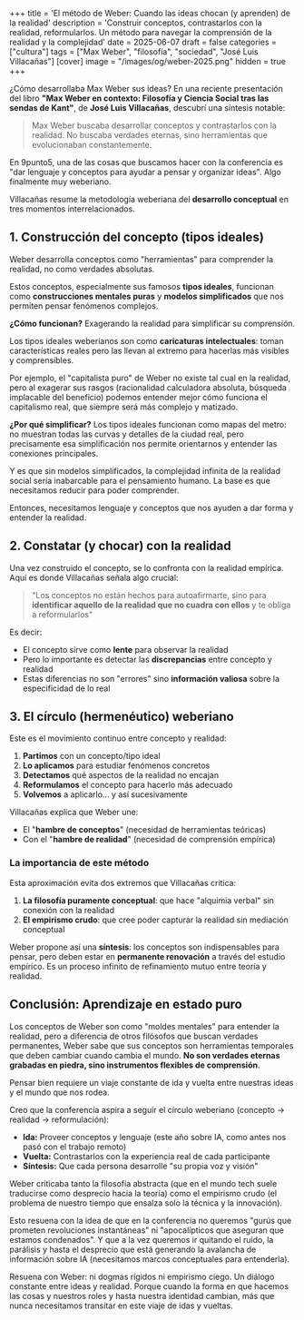 +++
title = 'El método de Weber: Cuando las ideas chocan (y aprenden) de la realidad'
description = 'Construir conceptos, contrastarlos con la realidad, reformularlos. Un método para navegar la comprensión de la realidad y la complejidad'
date = 2025-06-07
draft = false
categories = ["cultura"]
tags = ["Max Weber", "filosofía", "sociedad", "José Luis Villacañas"]
[cover]
image = "/images/og/weber-2025.png"
hidden = true
+++

¿Cómo desarrollaba Max Weber sus ideas? En una reciente presentación del libro **"Max Weber en contexto: Filosofía y Ciencia Social tras las sendas de Kant"**, de **José Luis Villacañas**, descubrí una síntesis notable:

> Max Weber buscaba desarrollar conceptos y contrastarlos con la realidad. No buscaba verdades eternas, sino herramientas que evolucionaban constantemente.

En 9punto5, una de las cosas que buscamos hacer con la conferencia es "dar lenguaje y conceptos para ayudar a pensar y organizar ideas". Algo finalmente muy weberiano.

Villacañas resume la metodología weberiana del **desarrollo conceptual** en tres momentos interrelacionados.

## 1. Construcción del concepto (tipos ideales)

Weber desarrolla conceptos como "herramientas" para comprender la realidad, no como verdades absolutas.

Estos conceptos, especialmente sus famosos **tipos ideales**, funcionan como **construcciones mentales puras** y **modelos simplificados** que nos permiten pensar fenómenos complejos.

**¿Cómo funcionan?** Exagerando la realidad para simplificar su comprensión.

Los tipos ideales weberianos son como **caricaturas intelectuales**: toman características reales pero las llevan al extremo para hacerlas más visibles y comprensibles.

Por ejemplo, el "capitalista puro" de Weber no existe tal cual en la realidad, pero al exagerar sus rasgos (racionalidad calculadora absoluta, búsqueda implacable del beneficio) podemos entender mejor cómo funciona el capitalismo real, que siempre será más complejo y matizado.

**¿Por qué simplificar?** Los tipos ideales funcionan como mapas del metro: no muestran todas las curvas y detalles de la ciudad real, pero precisamente esa simplificación nos permite orientarnos y entender las conexiones principales.

Y es que sin modelos simplificados, la complejidad infinita de la realidad social sería inabarcable para el pensamiento humano. La base es que necesitamos reducir para poder comprender.

Entonces, necesitamos lenguaje y conceptos que nos ayuden a dar forma y entender la realidad.

## 2. Constatar (y chocar) con la realidad

Una vez construido el concepto, se lo confronta con la realidad empírica. Aquí es donde Villacañas señala algo crucial:

> "Los conceptos no están hechos para autoafirmarte, sino para **identificar aquello de la realidad que no cuadra con ellos** y te obliga a reformularlos"

Es decir:

- El concepto sirve como **lente** para observar la realidad
- Pero lo importante es detectar las **discrepancias** entre concepto y realidad
- Estas diferencias no son "errores" sino **información valiosa** sobre la especificidad de lo real

## 3. El círculo (hermenéutico) weberiano

Este es el movimiento continuo entre concepto y realidad:

1. **Partimos** con un concepto/tipo ideal
2. **Lo aplicamos** para estudiar fenómenos concretos  
3. **Detectamos** qué aspectos de la realidad no encajan
4. **Reformulamos** el concepto para hacerlo más adecuado
5. **Volvemos** a aplicarlo... y así sucesivamente

Villacañas explica que Weber une:

- El "**hambre de conceptos**" (necesidad de herramientas teóricas)
- Con el "**hambre de realidad**" (necesidad de comprensión empírica)

### La importancia de este método

Esta aproximación evita dos extremos que Villacañas critica:

1. **La filosofía puramente conceptual**: que hace "alquimia verbal" sin conexión con la realidad
2. **El empirismo crudo**: que cree poder capturar la realidad sin mediación conceptual

Weber propone así una **síntesis**: los conceptos son indispensables para pensar, pero deben estar en **permanente renovación** a través del estudio empírico. Es un proceso infinito de refinamiento mutuo entre teoría y realidad.

## Conclusión: Aprendizaje en estado puro

Los conceptos de Weber son como "moldes mentales" para entender la realidad, pero a diferencia de otros filósofos que buscan verdades permanentes, Weber sabe que sus conceptos son herramientas temporales que deben cambiar cuando cambia el mundo. **No son verdades eternas grabadas en piedra, sino instrumentos flexibles de comprensión**.

Pensar bien requiere un viaje constante de ida y vuelta entre nuestras ideas y el mundo que nos rodea.

Creo que la conferencia aspira a seguir el círculo weberiano (concepto → realidad → reformulación):

- **Ida:** Proveer conceptos y lenguaje (este año sobre IA, como antes nos pasó con el trabajo remoto)
- **Vuelta:** Contrastarlos con la experiencia real de cada participante
- **Síntesis:** Que cada persona desarrolle "su propia voz y visión"

Weber criticaba tanto la filosofía abstracta (que en el mundo tech suele traducirse como desprecio hacia la teoría) como el empirismo crudo (el problema de nuestro tiempo que ensalza solo la técnica y la innovación).

Esto resuena con la idea de que en la conferencia no queremos "gurús que prometen revoluciones instantáneas" ni "apocalípticos que aseguran que estamos condenados". Y que a la vez queremos ir quitando el ruido, la parálisis y hasta el desprecio que está generando la avalancha de información sobre IA (necesitamos marcos conceptuales para entenderla).

Resuena con Weber: ni dogmas rígidos ni empirismo ciego. Un diálogo constante entre ideas y realidad. Porque cuando la forma en que hacemos las cosas y nuestros roles y hasta nuestra identidad cambian, más que nunca necesitamos transitar en este viaje de idas y vueltas.
